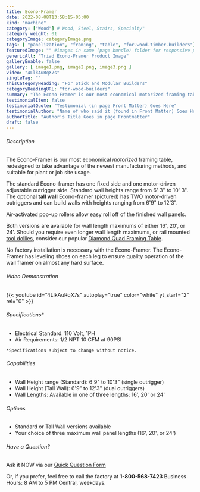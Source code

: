 ```yaml
---
title: Econo-Framer
date: 2022-08-08T13:58:15-05:00
kind: "machine"
category: ["Wood"] # Wood, Steel, Stairs, Specialty"
category_weight: 01
categoryImage: categoryImage.png
tags: [ "panelization", "framing", "table", "for-wood-timber-builders"] #["framing", "table", "mobile", "stick-builder" "shed-builder"]
featuredImage: "" #images in same (page bundle) folder for responsive processing
genericAlt: "Triad Econo-Framer Product Image"
galleryEnable: false
gallery: [ image1.png, image2.png, image3.png ]
video: "4LlkAuRqX7s"
singleTag: ""
thisCategoryHeading: "For Stick and Modular Builders"
categoryHeadingURL: "for-wood-builders"
summary: "The Econo-Framer is our most economical motorized framing table, redesigned for plant or job site usage."
testimonialItem: false
testimonialQuote: "Testimonial (in page Front Matter) Goes Here"
testimonialAuthor: "Name of who said it (found in Front Matter) Goes Here"
authorTitle: "Author's Title Goes in page Frontmatter"
draft: false
---
```


###### Description

The Econo-Framer is our most economical *motorized* framing table, redesigned to take advantage of the newest manufacturing methods, and suitable for plant or job site usage.

The standard Econo-framer has one fixed side and one motor-driven adjustable outrigger side. Standard wall heights range from 6' 3" to 10' 3". The optional **tall wall** Econo-framer (pictured) has TWO motor-driven outriggers and can build walls with heights ranging from 6'9" to 12'3".

Air-activated pop-up rollers allow easy roll off of the finished wall panels.

Both versions are available for wall length maximums of either 16', 20', or 24'. Should you require even longer wall length maximums, or rail mounted [tool dollies](/machine/tool_dollies/), consider our popular [Diamond Quad Framing Table](/machine/diamond_quad_framing_table/).

No factory installation is necessary with the Econo-Framer. The Econo-Framer has leveling shoes on each leg to ensure quality operation of the wall framer on almost any hard surface.

###### Video Demonstration

{{< youtube id="4LlkAuRqX7s" autoplay="true" color="white" yt_start="2" rel="0" >}}

###### Specifications*

* Electrical Standard: 110 Volt, 1PH
* Air Requirements: 1/2 NPT 10 CFM at 90PSI

`*Specifications subject to change without notice.`

###### Capabilities

* Wall Height range (Standard): 6'9" to 10'3" (single outrigger)
* Wall Height (Tall Wall): 6'9" to 12'3" (dual outriggers)
* Wall Lengths: Available in one of three lengths: 16', 20' or 24'

###### Options

* Standard or Tall Wall versions available
* Your choice of three maximum wall panel lengths (16', 20', or 24')

###### Have a Question?

Ask it NOW via our [Quick Question Form](#qq)

Or, if you prefer, feel free to call the factory at **1-800-568-7423** Business Hours: 8 AM to 5 PM Central, weekdays.
